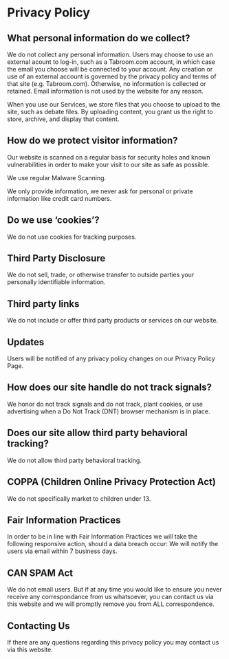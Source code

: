 # Privacy Policy

## What personal information do we collect?

We do not collect any personal information. Users may choose to use an external acount to log-in, such as a Tabroom.com account, in which case the email you choose will be connected to your account. Any creation or use of an external account is governed by the privacy policy and terms of that site (e.g. Tabroom.com). Otherwise, no information is collected or retained. Email information is not used by the website for any reason.​

When you use our Services, we store files that you choose to upload to the site, such as debate files. By uploading content, you grant us the right to store, archive, and display that content.
​

## How do we protect visitor information?

Our website is scanned on a regular basis for security holes and known vulnerabilities in order to make your visit to our site as safe as possible.

We use regular Malware Scanning.

We only provide information, we never ask for personal or private information like credit card numbers.

## Do we use ‘cookies’?

We do not use cookies for tracking purposes.

## Third Party Disclosure

We do not sell, trade, or otherwise transfer to outside parties your personally identifiable information.

## Third party links

We do not include or offer third party products or services on our website.

## Updates

Users will be notified of any privacy policy changes on our Privacy Policy Page.

## How does our site handle do not track signals?

We honor do not track signals and do not track, plant cookies, or use advertising when a Do Not Track (DNT) browser mechanism is in place.

## Does our site allow third party behavioral tracking?

We do not allow third party behavioral tracking.

## COPPA (Children Online Privacy Protection Act)

We do not specifically market to children under 13.

## Fair Information Practices

In order to be in line with Fair Information Practices we will take the following responsive action, should a data breach occur:
We will notify the users via email within 7 business days.

## CAN SPAM Act

We do not email users. But if at any time you would like to ensure you never receive any correspondance from us whatsoever, you can contact us via this website and we will promptly remove you from ALL correspondence.

## Contacting Us

If there are any questions regarding this privacy policy you may contact us via this website.
